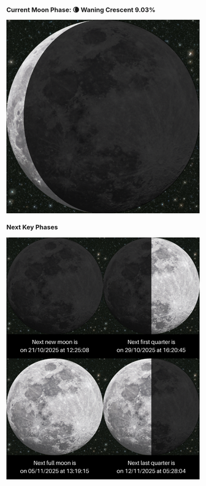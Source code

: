 ### Current Moon Phase: 🌘 Waning Crescent 9.03%
![Moon Phase](moonphase.png)
### Next Key Phases
![Gallery](gallery.png)